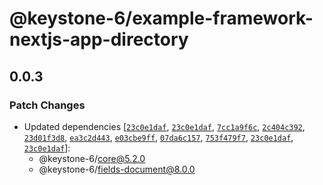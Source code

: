 # @keystone-6/example-framework-nextjs-app-directory

## 0.0.3

### Patch Changes

- Updated dependencies [[`23c0e1daf`](https://github.com/keystonejs/keystone/commit/23c0e1daf909b098530f3c49b82e57ec95ff3769), [`23c0e1daf`](https://github.com/keystonejs/keystone/commit/23c0e1daf909b098530f3c49b82e57ec95ff3769), [`7cc1a9f6c`](https://github.com/keystonejs/keystone/commit/7cc1a9f6cf57995b33d41709739379f397e2789f), [`2c404c392`](https://github.com/keystonejs/keystone/commit/2c404c392dfde57dee56be0bff683a8cb93d1e48), [`23d01f3d8`](https://github.com/keystonejs/keystone/commit/23d01f3d8f0e3470ba7c7dce61c6e141b2d0aabd), [`ea3c2d443`](https://github.com/keystonejs/keystone/commit/ea3c2d4439db2d1bead8ccd829d89063098e8cbc), [`e03cbe9ff`](https://github.com/keystonejs/keystone/commit/e03cbe9fffed72026bd555c31d3dde7d526b431c), [`07da6c157`](https://github.com/keystonejs/keystone/commit/07da6c157622ee89ae61dc4c445b26de46e91e3e), [`753f479f7`](https://github.com/keystonejs/keystone/commit/753f479f75e5a540da78862a1553a82cd62750b4), [`23c0e1daf`](https://github.com/keystonejs/keystone/commit/23c0e1daf909b098530f3c49b82e57ec95ff3769), [`23c0e1daf`](https://github.com/keystonejs/keystone/commit/23c0e1daf909b098530f3c49b82e57ec95ff3769)]:
  - @keystone-6/core@5.2.0
  - @keystone-6/fields-document@8.0.0
